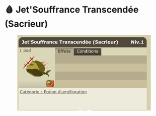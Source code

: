 # 🩸 Jet'Souffrance Transcendée (Sacrieur)

<figure><img src="../../../.gitbook/assets/image (7).png" alt=""><figcaption></figcaption></figure>
